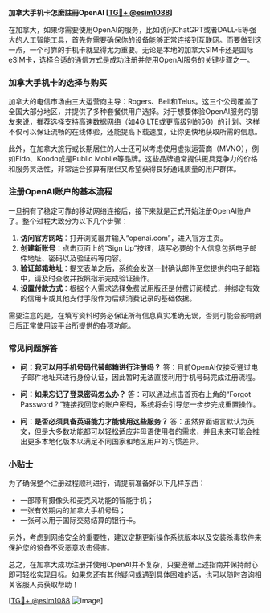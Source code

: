 **加拿大手机卡怎麽註冊OpenAI [[TG💪+ @esim1088](https://t.me/s/esim1088)]**

在加拿大，如果你需要使用OpenAI的服务，比如访问ChatGPT或者DALL-E等强大的人工智能工具，首先你需要确保你的设备能够正常连接到互联网。而要做到这一点，一个可靠的手机卡就显得尤为重要。无论是本地的加拿大SIM卡还是国际eSIM卡，选择合适的通信方式是成功注册并使用OpenAI服务的关键步骤之一。

### 加拿大手机卡的选择与购买

加拿大的电信市场由三大运营商主导：Rogers、Bell和Telus。这三个公司覆盖了全国大部分地区，并提供了多种套餐供用户选择。对于想要体验OpenAI服务的朋友来说，推荐选择支持高速数据网络（如4G LTE或更高级别的5G）的计划。这样不仅可以保证流畅的在线体验，还能提高下载速度，让你更快地获取所需的信息。

此外，在加拿大旅行或长期居住的人士还可以考虑使用虚拟运营商（MVNO），例如Fido、Koodo或是Public Mobile等品牌。这些品牌通常提供更具竞争力的价格和服务灵活性，非常适合预算有限但又希望获得良好通讯质量的用户群体。

### 注册OpenAI账户的基本流程

一旦拥有了稳定可靠的移动网络连接后，接下来就是正式开始注册OpenAI账户了。整个过程大致分为以下几个步骤：

1. **访问官方网站**：打开浏览器并输入“openai.com”，进入官方主页。
2. **创建新账号**：点击页面上的“Sign Up”按钮，填写必要的个人信息包括电子邮件地址、密码以及验证码等内容。
3. **验证邮箱地址**：提交表单之后，系统会发送一封确认邮件至您提供的电子邮箱中，请及时查收并按照指示完成验证操作。
4. **设置付款方式**：根据个人需求选择免费试用版还是付费订阅模式，并绑定有效的信用卡或其他支付手段作为后续消费记录的基础依据。

需要注意的是，在填写资料时务必保证所有信息真实准确无误，否则可能会影响到日后正常使用该平台所提供的各项功能。

### 常见问题解答

- **问：我可以用手机号码代替邮箱进行注册吗？**
  答：目前OpenAI仅接受通过电子邮件地址来进行身份认证，因此暂时无法直接利用手机号码完成注册流程。
  
- **问：如果忘记了登录密码怎么办？**
  答：可以通过点击首页右上角的“Forgot Password？”链接找回您的账户密码，系统将会引导您一步步完成重置操作。

- **问：是否必须具备英语能力才能使用这些服务？**
  答：虽然界面语言默认为英文，但是大多数功能都可以轻松适应非母语使用者的需求，并且未来可能会推出更多本地化版本以满足不同国家和地区用户的习惯差异。

### 小贴士

为了确保整个注册过程顺利进行，请提前准备好以下几样东西：
- 一部带有摄像头和麦克风功能的智能手机；
- 一张有效期内的加拿大手机号码；
- 一张可以用于国际交易结算的银行卡。

另外，考虑到网络安全的重要性，建议定期更新操作系统版本以及安装杀毒软件来保护您的设备不受恶意攻击侵害。

总之，在加拿大成功注册并使用OpenAI并不复杂，只要遵循上述指南并保持耐心即可轻松实现目标。如果您还有其他疑问或遇到具体困难的话，也可以随时咨询相关客服人员获取帮助！

[[TG💪+ @esim1088](https://t.me/s/esim1088) ![Image](https://i.postimg.cc/4NQfJmqS/Snipaste-2025-05-13-00-14-12.png)]